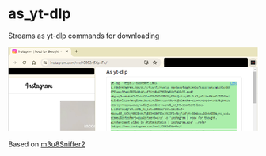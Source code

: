 # as_yt-dlp

Streams as yt-dlp commands for downloading

![as_yt-dlp](./as_yt-dlp.png)

Based on [m3u8Sniffer2](https://github.com/Leenshady/m3u8Sniffer2)

